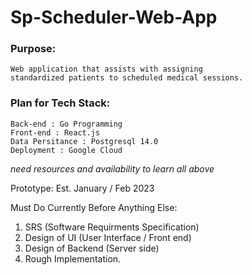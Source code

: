 # Sp-Scheduler-Web-App

### Purpose: 
    Web application that assists with assigning
    standardized patients to scheduled medical sessions.


### Plan for Tech Stack:
    Back-end : Go Programming
    Front-end : React.js
    Data Persitance : Postgresql 14.0
    Deployment : Google Cloud

*need resources and availability to learn all above*
  
Prototype:
    Est. January / Feb 2023
    
Must Do Currently Before Anything Else:
1. SRS (Software Requirments Specification)
1. Design of UI (User Interface / Front end)
1. Design of Backend (Server side)
1. Rough Implementation.
    

